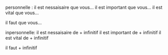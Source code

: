 personnelle :
il est nessaisaire que vous...
il est important que vous...
il est vital que vous...

il faut que vous...

inpersonnelle:
il est nessaisaire de + infinitif
il est important de + infinitif
il est vital de + infinitif

il faut + infinitif